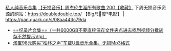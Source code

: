 [私人纯音乐合集](https://pan.quark.cn/s/3f62aa12e867)
[【无损音乐】周杰伦生涯所有歌曲 20G【收藏】](https://pan.quark.cn/s/6103b25a20a4)
下周无损音乐资源的网站：https://doubledouble.top/
【Big尺📏度°电影】 | https://pan.quark.cn/s/08aa443c79da
- [==纪录片合集==（一共6000GB不要直接保存文件夹点进去找到视频分批转存不然提示VIp）](https://pan.quark.cn/s/11b7d77f4d95)
- [淘宝98元购买"柏林之声"车载U盘音乐合集，无损Mp3格式](https://pan.quark.cn/s/ccdd73a7f740)